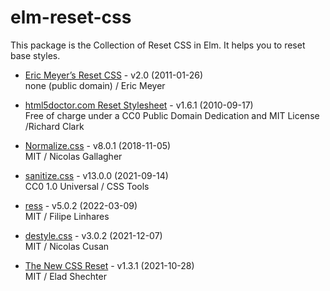 # elm-reset-css

This package is the Collection of Reset CSS in Elm.
It helps you to reset base styles.

- [Eric Meyer’s Reset CSS] - v2.0 (2011-01-26)  
none (public domain) / Eric Meyer

- [html5doctor.com Reset Stylesheet] - v1.6.1 (2010-09-17)  
Free of charge under a CC0 Public Domain Dedication and MIT License /Richard Clark

- [Normalize.css] - v8.0.1 (2018-11-05)  
MIT / Nicolas Gallagher

- [sanitize.css] - v13.0.0 (2021-09-14)  
CC0 1.0 Universal / CSS Tools

- [ress] - v5.0.2 (2022-03-09)  
MIT / Filipe Linhares

- [destyle.css] - v3.0.2 (2021-12-07)  
MIT / Nicolas Cusan

- [The New CSS Reset] - v1.3.1 (2021-10-28)  
MIT / Elad Shechter

[Eric Meyer’s Reset CSS]: https://meyerweb.com/eric/tools/css/reset/
[html5doctor.com Reset Stylesheet]: https://github.com/richclark/HTML5resetCSS
[destyle.css]: https://github.com/nicolas-cusan/destyle.css
[Normalize.css]: https://github.com/necolas/normalize.css
[ress]: https://github.com/filipelinhares/ress
[sanitize.css]: https://github.com/csstools/sanitize.css
[The New CSS Reset]: https://github.com/elad2412/the-new-css-reset

